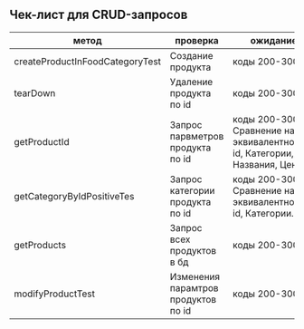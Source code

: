 ## Чек-лист для CRUD-запросов


| метод                           | проверка                            | ожидание                                                                   |
|---------------------------------|-------------------------------------|----------------------------------------------------------------------------|
| createProductInFoodCategoryTest | Создание продукта                   | коды 200-300                                                               |
| tearDown                        | Удаление продукта по id             | коды 200-300                                                               |
| getProductId                    | Запрос парвметров продукта по id    | коды 200-300. Сравнение на эквивалентность- id, Категории, Названия, Цены. |
| getCategoryByIdPositiveTes      | Запрос категории продукта по id     | коды 200-300. Сравнение на эквивалентность- id, Категории.                 |
| getProducts                     | Запрос всех продуктов в бд          | коды 200-300                                                               |
| modifyProductTest               | Изменения парамтров продуктов по id | коды 200-300                                                               |



